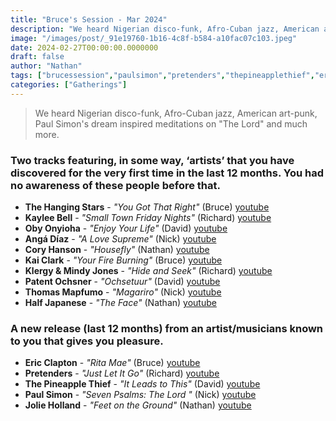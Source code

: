 ```yaml
---
title: "Bruce's Session - Mar 2024"
description: "We heard Nigerian disco-funk, Afro-Cuban jazz, American art-punk, Paul Simon's dream inspired meditations on 'The Lord' and much more."
image: "/images/post/_91e19760-1b16-4c8f-b584-a10fac07c103.jpeg"
date: 2024-02-27T00:00:00.0000000
draft: false
author: "Nathan"
tags: ["brucessession","paulsimon","pretenders","thepineapplethief","ericclapton","halfjapanese","jolieholland","angádíaz","kaiclark","kayleebell","obyonyioha","coryhanson","patentochsner","thomasmapfumo","thehangingstars","klergyandmindyjones","youtube"]
categories: ["Gatherings"]
---
```

> We heard Nigerian disco-funk, Afro-Cuban jazz, American art-punk, Paul Simon's dream inspired meditations on "The Lord" and much more.

### Two tracks featuring, in some way, ‘artists’ that you have discovered for the very first time in the last 12 months. You had no awareness of these people before that.
- **The Hanging Stars** - _"You Got That Right"_ (Bruce) [youtube](https://www.youtube.com/watch?v=n6mavjQFEMw)
- **Kaylee Bell** - _"Small Town Friday Nights"_ (Richard) [youtube](https://www.youtube.com/watch?v=jkNpqczu8eI)
- **Oby Onyioha** - _"Enjoy Your Life"_ (David) [youtube](https://www.youtube.com/watch?v=0FE_BEpxRzo)
- **Angá Díaz** - _"A Love Supreme"_ (Nick) [youtube](https://www.youtube.com/watch?v=DmCgEG-Z66k)
- **Cory Hanson** - _"Housefly"_ (Nathan) [youtube](https://www.youtube.com/watch?v=2f-RvKbGMcI)
- **Kai Clark** - _"Your Fire Burning"_ (Bruce) [youtube](https://www.youtube.com/watch?v=ow08lpvvNOQ)
- **Klergy & Mindy Jones** - _"Hide and Seek"_ (Richard) [youtube](https://www.youtube.com/watch?v=c03J4wXMuGM)
- **Patent Ochsner** - _"Ochsetuur"_ (David) [youtube](https://www.youtube.com/watch?v=q_Z2o3BYfoA)
- **Thomas Mapfumo** - _"Magariro"_ (Nick) [youtube](https://www.youtube.com/watch?v=w3vXNC03B1I)
- **Half Japanese** - _"The Face"_ (Nathan) [youtube](https://www.youtube.com/watch?v=z1E2hQVzj6Q)
### A new release (last 12 months) from an artist/musicians known to you that gives you pleasure.
- **Eric Clapton** - _"Rita Mae"_ (Bruce) [youtube](https://www.youtube.com/watch?v=SQsZZYTVJuY)
- **Pretenders** - _"Just Let It Go"_ (Richard) [youtube](https://www.youtube.com/watch?v=zJcLnmxzmPM)
- **The Pineapple Thief** - _"It Leads to This"_ (David) [youtube](https://www.youtube.com/watch?v=lbTx2GzAKkc)
- **Paul Simon** - _"Seven Psalms: The Lord "_ (Nick) [youtube](https://www.youtube.com/watch?v=ANtntuDslnk)
- **Jolie Holland** - _"Feet on the Ground"_ (Nathan) [youtube](https://www.youtube.com/watch?v=FaupwrOwU9Q)
